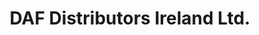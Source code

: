 ---
title: "DAF Distributors Ireland Ltd."
url: /baldonnell-business-park/daf-distributors-ireland-ltd/
shop: shop
---
